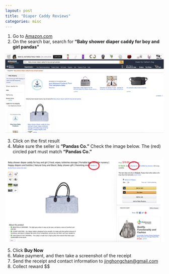 ```yaml
---
layout: post
title: "Diaper Caddy Reviews"
categories: misc
---
```


1. Go to [Amazon.com](https://www.amazon.com/)
2. On the search bar, search for **“Baby shower diaper caddy for boy and girl pandas”**

![Search baby shower diaper caddy for boy and girl pandas on Amazon](/assets/DiaperCaddy/search_term.png)

3. Click on the first result
4. Make sure the seller is **“Pandas Co.”** Check the image below. The (red) circled part must match **“Pandas Co.”**

![Make sure the seller is "Pandas Co."](/assets/DiaperCaddy/make_sure_name_matches.png)

5. Click **Buy Now**
6. Make payment, and then take a screenshot of the receipt
7. Send the receipt and contact information to jinghongchan@gmail.com
8. Collect reward $$

